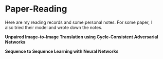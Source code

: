 # Paper-Reading
Here are my reading records and some personal notes. For some paper, I also tried their model and wrote down the notes.

**Unpaired Image-to-Image Translation using Cycle-Consistent Adversarial Networks**

**Sequence to Sequence Learning with Neural Networks**
